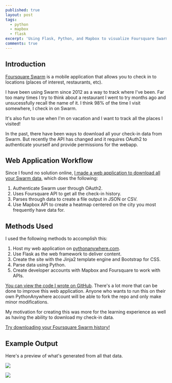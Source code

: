 ```yaml
---
published: true
layout: post
tags:
  - python
  - mapbox
  - flask
excerpt: 'Using Flask, Python, and Mapbox to visualize Foursquare Swarm check-in data.'
comments: true
---
```

## Introduction
[Foursquare Swarm](https://www.swarmapp.com/) is a mobile application that allows you to check in to locations (places of interest, restaurants, etc). 

I have been using Swarm since 2012 as a way to track where I've been. Far too many times I try to think about a restaurant I went to try months ago and unsucessfully recall the name of it. I think 98% of the time I visit somewhere, I check in on Swarm. 

It's also fun to use when I'm on vacation and I want to track all the places I visited! 

In the past, there have been ways to download all your check-in data from Swarm. But recently the API has changed and it requires OAuth2 to authenticate yourself and provide permissions for the webapp. 

## Web Application Workflow
Since I found no solution online, [I made a web application to download all your Swarm data](https://dareneiri.pythonanywhere.com/), which does the following: 
1. Authenticate Swarm user through OAuth2.
2. Uses Foursquare API to get all the check-in history.
3. Parses through data to create a file output in JSON or CSV. 
4. Use Mapbox API to create a heatmap centered on the city you most frequently have data for. 

## Methods Used
I used the following methods to accomplish this: 
1. Host my web application on [pythonanywhere.com](https://www.pythonanywhere.com). 
2. Use Flask as the web framework to deliver content. 
3. Create the site with the Jinja2 template engine and Bootstrap for CSS.
4. Parse data using Python. 
5. Create developer accounts with Mapbox and Foursquare to work with APIs. 

[You can view the code I wrote on GitHub](https://github.com/dareneiri/unleash_foursquare). There's a lot more that can be done to improve this web application. Anyone who wants to run this on their own PythonAnywhere account will be able to fork the repo and only make minor modifications. 

My motivation for creating this was more for the learning experience as well as having the ability to download my check-in data. 

[Try downloading your Foursquare Swarm history!](https://dareneiri.pythonanywhere.com/)


## Example Output
Here's a preview of what's generated from all that data. 



![]({{site.baseurl}}/images/preview.png)

![]({{site.baseurl}}/images/preview1.png)
